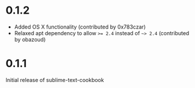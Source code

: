 # 0.1.2

* Added OS X functionality (contributed by 0x783czar)
* Relaxed apt dependency to allow ``>= 2.4`` instead of ``~> 2.4`` (contributed by obazoud)

# 0.1.1

Initial release of sublime-text-cookbook